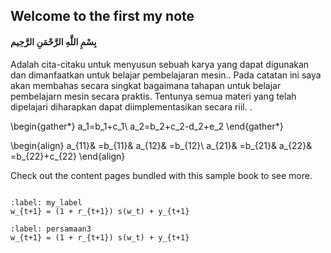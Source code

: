 ## Welcome to the first my note

#### بِسْمِ اللَّهِ الرَّحْمَنِ الرَّحِيم 



Adalah cita-citaku untuk menyusun sebuah karya yang dapat digunakan dan dimanfaatkan untuk belajar pembelajaran mesin..
Pada catatan ini saya akan membahas secara singkat bagaimana tahapan untuk belajar pembelajarn mesin secara praktis. Tentunya semua materi yang telah dipelajari diharapkan dapat diimplementasikan secara riil. .




\begin{gather*}
a_1=b_1+c_1\\
a_2=b_2+c_2-d_2+e_2
\end{gather*}

\begin{align}
a_{11}& =b_{11}&
  a_{12}& =b_{12}\\
a_{21}& =b_{21}&
  a_{22}& =b_{22}+c_{22}
\end{align}

Check out the content pages bundled with this sample book to see more.

```{tableofcontents}

```

```{math}
:label: my_label
w_{t+1} = (1 + r_{t+1}) s(w_t) + y_{t+1}
```

```{math}
:label: persamaan3
w_{t+1} = (1 + r_{t+1}) s(w_t) + y_{t+1}
```
